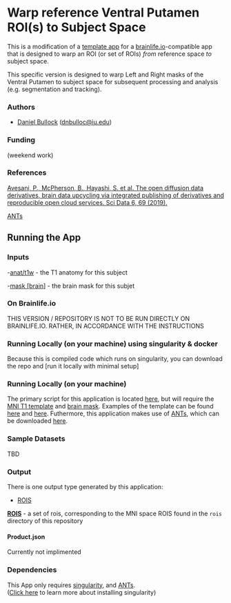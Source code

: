 # Warp reference Ventral Putamen ROI(s) to Subject Space
This is a modification of a [template app]() for a [brainlife.io](https://brainlife.io/apps)-compatible app that is designed to warp an ROI (or set of ROIs) _from_ reference space _to_ subject space.  

This specific version is designed to warp Left and Right masks of the Ventral Putamen to subject space for subsequent processing and analysis (e.g. segmentation and tracking).

### Authors
- [Daniel Bullock](https://github.com/DanNBullock) (dnbulloc@iu.edu)


### Funding 
(weekend work)

### References 
[Avesani, P., McPherson, B., Hayashi, S. et al. The open diffusion data derivatives, brain data upcycling via integrated publishing of derivatives and reproducible open cloud services. Sci Data 6, 69 (2019).](https://doi.org/10.1038/s41597-019-0073-y)


[ANTs](http://picsl.upenn.edu/software/ants/)

## Running the App 

### Inputs

-[anat/t1w](https://brainlife.io/datatypes/58c33bcee13a50849b25879a) - the T1 anatomy for this subject

-[mask [brain]](https://brainlife.io/datatypes/5a281aee2c214c9ba83ce620) - the brain mask for this subjet


### On Brainlife.io

THIS VERSION / REPOSITORY IS NOT TO BE RUN DIRECTLY ON BRAINLIFE.IO.  RATHER, IN ACCORDANCE WITH THE INSTRUCTIONS 

### Running Locally (on your machine) using singularity & docker

Because this is compiled code which runs on singularity, you can download the repo and [run it locally with minimal setup]

### Running Locally (on your machine)

The primary script for this application is located [here](https://github.com/DanNBullock/app-warp_refROI_to_subjSpace/blob/master/CoordTransform.sh), but will require the [MNI T1 template](https://github.com/DanNBullock/app-warp_refROI_to_subjSpace/blob/2e3e26993617897b34e52456d39e24947a09ba0e/CoordTransform.sh#L21) and [brain mask](https://github.com/DanNBullock/app-warp_refROI_to_subjSpace/blob/2e3e26993617897b34e52456d39e24947a09ba0e/CoordTransform.sh#L22).  Examples of the template can be found [here](http://www.bic.mni.mcgill.ca/ServicesAtlases/ICBM152NLin2009) and [here](https://fsl.fmrib.ox.ac.uk/fsl/fslwiki/Atlases).  Futhermore, this application makes use of [ANTs](http://picsl.upenn.edu/software/ants/), which can be downloaded [here](https://github.com/ANTsX/ANTs).

### Sample Datasets

TBD

### Output

There is one output type generated by this application:
- [ROIS](https://brainlife.io/datatypes/5be9ea0315a8683a39a1ebd9)

[**ROIS**](https://brainlife.io/datatypes/5be9ea0315a8683a39a1ebd9) - a set of rois, corresponding to the MNI space ROIS found in the `rois` directory of this repository

#### Product.json

Currently not implimented

### Dependencies

This App only requires [singularity](https://www.sylabs.io/singularity/), and [ANTs](http://picsl.upenn.edu/software/ants/).  
([Click here](https://singularity.lbl.gov/docs-installation) to learn more about installing singularity)

 
